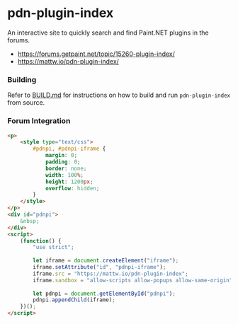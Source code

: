 # pdn-plugin-index
An interactive site to quickly search and find Paint.NET plugins in the forums.
* https://forums.getpaint.net/topic/15260-plugin-index/
* https://mattw.io/pdn-plugin-index/

### Building

Refer to [BUILD.md](https://github.com/mattwright324/pdn-plugin-index/blob/master/BUILD.md)
for instructions on how to build and run `pdn-plugin-index` from source.

### Forum Integration

```html
<p>
    <style type="text/css">
        #pdnpi, #pdnpi-iframe {
            margin: 0;
            padding: 0;
            border: none;
            width: 100%;
            height: 1200px;
            overflow: hidden;
        }
    </style>
</p>
<div id="pdnpi">
	&nbsp;
</div>
<script>
    (function() {
        "use strict";
        
        let iframe = document.createElement("iframe");
        iframe.setAttribute("id", "pdnpi-iframe");
        iframe.src = "https://mattw.io/pdn-plugin-index";
        iframe.sandbox = "allow-scripts allow-popups allow-same-origin";
        
        let pdnpi = document.getElementById("pdnpi");
        pdnpi.appendChild(iframe);
    })();
</script>
```
